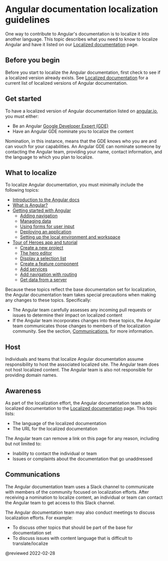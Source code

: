 # Angular documentation localization guidelines

One way to contribute to Angular's documentation is to localize it into another language.
This topic describes what you need to know to localize Angular and have it listed on our [Localized documentation](guide/localized-documentation) page.

## Before you begin

Before you start to localize the Angular documentation, first check to see if a localized version already exists.
See [Localized documentation](guide/localized-documentation) for a current list of localized versions of Angular documentation.

## Get started

To have a localized version of Angular documentation listed on [angular.io](https://angular.io), you must either:

*   Be an Angular [Google Developer Expert (GDE)](https://developers.google.com/community/experts)
*   Have an Angular GDE nominate you to localize the content

Nomination, in this instance, means that the GDE knows who you are and can vouch for your capabilities.
An Angular GDE can nominate someone by contacting the Angular team, providing your name, contact information, and the language to which you plan to localize.

## What to localize

To localize Angular documentation, you must minimally include the following topics:

*   [Introduction to the Angular docs](docs)
*   [What is Angular?](guide/what-is-angular)
*   [Getting started with Angular](start)
    *   [Adding navigation](start/start-routing)
    *   [Managing data](start/start-data)
    *   [Using forms for user input](start/start-forms)
    *   [Deploying an application](start/start-deployment)
    *   [Setting up the local environment and workspace](guide/setup-local)
*   [Tour of Heroes app and tutorial](tutorial)
    *   [Create a new project](tutorial/toh-pt0)
    *   [The hero editor](tutorial/toh-pt1)
    *   [Display a selection list](tutorial/toh-pt2)
    *   [Create a feature component](tutorial/toh-pt3)
    *   [Add services](tutorial/toh-pt4)
    *   [Add navigation with routing](tutorial/toh-pt5)
    *   [Get data from a server](tutorial/toh-pt6)

Because these topics reflect the base documentation set for localization, the Angular documentation team takes special precautions when making any changes to these topics.
Specifically:

*   The Angular team carefully assesses any incoming pull requests or issues to determine their impact on localized content
*   If the Angular team incorporates changes into these topics, the Angular team communicates those changes to members of the localization community.
    See the section, [Communications](#communications), for more information.

## Host

Individuals and teams that localize Angular documentation assume responsibility to host the associated localized site.
The Angular team does not host localized content.
The Angular team is also not responsible for providing domain names.

## Awareness

As part of the localization effort, the Angular documentation team adds localized documentation to the [Localized documentation](guide/localized-documentation) page.
This topic lists:

*   The language of the localized documentation
*   The URL for the localized documentation

The Angular team can remove a link on this page for any reason, including but not limited to:

*   Inability to contact the individual or team
*   Issues or complaints about the documentation that go unaddressed

## Communications

The Angular documentation team uses a Slack channel to communicate with members of the community focused on localization efforts.
After receiving a nomination to localize content, an individual or team can contact the Angular team to get access to this Slack channel.

The Angular documentation team may also conduct meetings to discuss localization efforts.
For example:

*   To discuss other topics that should be part of the base for documentation set
*   To discuss issues with content language that is difficult to translate/localize

<!-- links -->

<!-- external links -->

<!-- end links -->

@reviewed 2022-02-28
